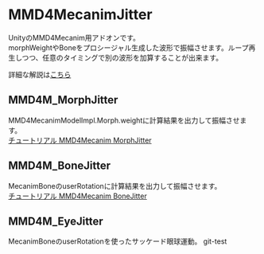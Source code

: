 # MMD4MecanimJitter
UnityのMMD4Mecanim用アドオンです。  
morphWeightやBoneをプロシージャル生成した波形で振幅させます。ループ再生しつつ、任意のタイミングで別の波形を加算することが出来ます。

詳細な解説は[こちら](http://ichika292.hatenablog.com/entry/2017/05/04/212540)
## MMD4M_MorphJitter
MMD4MecanimModelImpl.Morph.weightに計算結果を出力して振幅させます。  
[チュートリアル MMD4Mecanim MorphJitter](https://www.youtube.com/watch?v=ZsHUdjEAFBk)
## MMD4M_BoneJitter
MecanimBoneのuserRotationに計算結果を出力して振幅させます。  
[チュートリアル MMD4Mecanim BoneJitter](https://www.youtube.com/watch?v=f6L_DibGg9E)
## MMD4M_EyeJitter
MecanimBoneのuserRotationを使ったサッケード眼球運動。
git-test